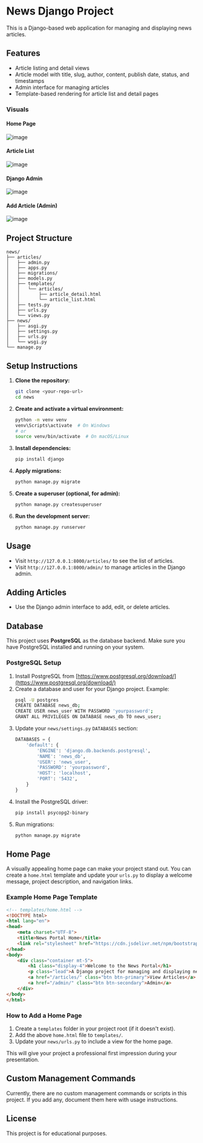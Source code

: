 # News Django Project

This is a Django-based web application for managing and displaying news articles.

## Features
- Article listing and detail views
- Article model with title, slug, author, content, publish date, status, and timestamps
- Admin interface for managing articles
- Template-based rendering for article list and detail pages

### Visuals

#### Home Page
![image](https://github.com/user-attachments/assets/472bf078-a6ce-4844-9a81-ab2b977247b2)


#### Article List
![image](https://github.com/user-attachments/assets/8969222d-3efc-4363-bf79-28f46d5879f2)


#### Django Admin
![image](https://github.com/user-attachments/assets/97a6f01e-fb11-4b26-a53c-d3f11e6fcbd5)


#### Add Article (Admin)
![image](https://github.com/user-attachments/assets/7c3c8a50-4891-4974-84fc-3b9c12b68364)


## Project Structure
```
news/
├── articles/
│   ├── admin.py
│   ├── apps.py
│   ├── migrations/
│   ├── models.py
│   ├── templates/
│   │   └── articles/
│   │       ├── article_detail.html
│   │       └── article_list.html
│   ├── tests.py
│   ├── urls.py
│   └── views.py
├── news/
│   ├── asgi.py
│   ├── settings.py
│   ├── urls.py
│   └── wsgi.py
└── manage.py
```

## Setup Instructions
1. **Clone the repository:**
   ```sh
   git clone <your-repo-url>
   cd news
   ```
2. **Create and activate a virtual environment:**
   ```sh
   python -m venv venv
   venv\Scripts\activate  # On Windows
   # or
   source venv/bin/activate  # On macOS/Linux
   ```
3. **Install dependencies:**
   ```sh
   pip install django
   ```
4. **Apply migrations:**
   ```sh
   python manage.py migrate
   ```
5. **Create a superuser (optional, for admin):**
   ```sh
   python manage.py createsuperuser
   ```
6. **Run the development server:**
   ```sh
   python manage.py runserver
   ```

## Usage
- Visit `http://127.0.0.1:8000/articles/` to see the list of articles.
- Visit `http://127.0.0.1:8000/admin/` to manage articles in the Django admin.

## Adding Articles
- Use the Django admin interface to add, edit, or delete articles.

## Database
This project uses **PostgreSQL** as the database backend. Make sure you have PostgreSQL installed and running on your system.

### PostgreSQL Setup
1. Install PostgreSQL from [https://www.postgresql.org/download/](https://www.postgresql.org/download/)
2. Create a database and user for your Django project. Example:
   ```sh
   psql -U postgres
   CREATE DATABASE news_db;
   CREATE USER news_user WITH PASSWORD 'yourpassword';
   GRANT ALL PRIVILEGES ON DATABASE news_db TO news_user;
   ```
3. Update your `news/settings.py` `DATABASES` section:
   ```python
   DATABASES = {
       'default': {
           'ENGINE': 'django.db.backends.postgresql',
           'NAME': 'news_db',
           'USER': 'news_user',
           'PASSWORD': 'yourpassword',
           'HOST': 'localhost',
           'PORT': '5432',
       }
   }
   ```
4. Install the PostgreSQL driver:
   ```sh
   pip install psycopg2-binary
   ```
5. Run migrations:
   ```sh
   python manage.py migrate
   ```

## Home Page
A visually appealing home page can make your project stand out. You can create a `home.html` template and update your `urls.py` to display a welcome message, project description, and navigation links.

### Example Home Page Template
```html
<!-- templates/home.html -->
<!DOCTYPE html>
<html lang="en">
<head>
    <meta charset="UTF-8">
    <title>News Portal Home</title>
    <link rel="stylesheet" href="https://cdn.jsdelivr.net/npm/bootstrap@5.3.0/dist/css/bootstrap.min.css">
</head>
<body>
    <div class="container mt-5">
        <h1 class="display-4">Welcome to the News Portal</h1>
        <p class="lead">A Django project for managing and displaying news articles.</p>
        <a href="/articles/" class="btn btn-primary">View Articles</a>
        <a href="/admin/" class="btn btn-secondary">Admin</a>
    </div>
</body>
</html>
```

### How to Add a Home Page
1. Create a `templates` folder in your project root (if it doesn't exist).
2. Add the above `home.html` file to `templates/`.
3. Update your `news/urls.py` to include a view for the home page.

This will give your project a professional first impression during your presentation.

## Custom Management Commands
Currently, there are no custom management commands or scripts in this project. If you add any, document them here with usage instructions.

## License
This project is for educational purposes.
